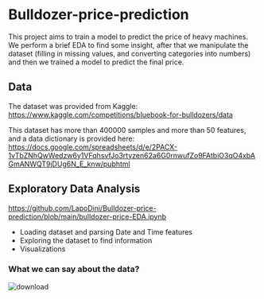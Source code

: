 # Bulldozer-price-prediction
This project aims to train a model to predict the price of heavy machines. We perform a brief EDA to find some insight, after that we manipulate the dataset (filling in missing values, and converting categories into numbers) and then we trained a model to predict the final price. 

## Data
The dataset was provided from Kaggle: https://www.kaggle.com/competitions/bluebook-for-bulldozers/data

This dataset has more than 400000 samples and more than 50 features, and a data dictionary is provided here: https://docs.google.com/spreadsheets/d/e/2PACX-1vTbZNhQwWedzw6y1VFqhsvfJo3rtyzen62a6G0rnwufZo9FAtbiO3qO4xbAGmANWQT9jDUg6N_E_knw/pubhtml

## Exploratory Data Analysis
https://github.com/LapoDini/Bulldozer-price-prediction/blob/main/bulldozer-price-EDA.ipynb

* Loading dataset and parsing Date and Time features
* Exploring the dataset to find information
* Visualizations

### What we can say about the data?

![download](https://user-images.githubusercontent.com/109316190/203017369-2dfe3529-a8f7-453a-b3b8-d5f2900377e1.png)
